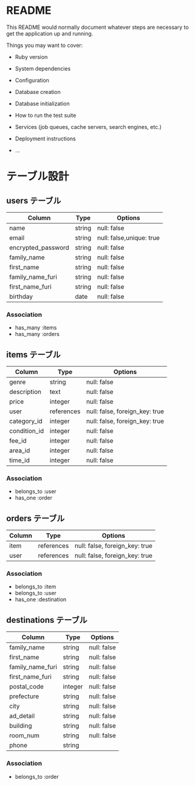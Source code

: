 # README

This README would normally document whatever steps are necessary to get the
application up and running.

Things you may want to cover:

* Ruby version

* System dependencies

* Configuration

* Database creation

* Database initialization

* How to run the test suite

* Services (job queues, cache servers, search engines, etc.)

* Deployment instructions

* ...

# テーブル設計

## users テーブル
 
| Column             | Type   | Options                  |
| -------------------| ------ | ------------------------ |
| name               | string | null: false              |
| email              | string | null: false,unique: true |
| encrypted_password | string | null: false              |
| family_name        | string | null: false              |
| first_name         | string | null: false              |
| family_name_furi   | string | null: false              |
| first_name_furi    | string | null: false              |
| birthday           | date   | null: false              |

### Association

- has_many :items
- has_many :orders

## items テーブル

| Column       | Type       | Options                        |
| ------------ | -----------| ------------------------------ |
| genre        | string     | null: false                    |
| description  | text       | null: false                    |
| price        | integer    | null: false                    |
| user         | references | null: false, foreign_key: true |
| category_id  | integer    | null: false, foreign_key: true |
| condition_id | integer    | null: false                    |
| fee_id       | integer    | null: false                    |
| area_id      | integer    | null: false                    |
| time_id      | integer    | null: false                    |

### Association

- belongs_to :user
- has_one :order

## orders テーブル

| Column | Type       | Options                        |
| ------ | ---------- | ------------------------------ |
| item   | references | null: false, foreign_key: true |
| user   | references | null: false, foreign_key: true |

### Association

- belongs_to :item
- belongs_to :user
- has_one :destination
 
## destinations テーブル

| Column           | Type       | Options                        |
| ---------------- | -----------| ------------------------------ |
| family_name      | string     | null: false                    |
| first_name       | string     | null: false                    |
| family_name_furi | string     | null: false                    |
| first_name_furi  | string     | null: false                    |
| postal_code      | integer    | null: false                    |
| prefecture       | string     | null: false                    |
| city             | string     | null: false                    |
| ad_detail        | string     | null: false                    |
| building         | string     | null: false                    |
| room_num         | string     | null: false                    |
| phone            | string     |                                |

### Association

- belongs_to :order


